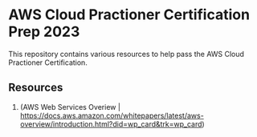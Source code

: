 # AWS Cloud Practioner Certification Prep 2023

This repository contains various resources to help pass the AWS Cloud Practioner Certification.

## Resources

1. (AWS Web Services Overiew | https://docs.aws.amazon.com/whitepapers/latest/aws-overview/introduction.html?did=wp_card&trk=wp_card)
